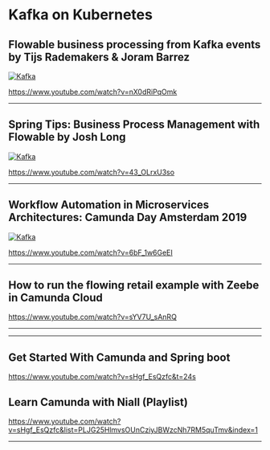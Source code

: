 
# Kafka on Kubernetes


## Flowable business processing from Kafka events by Tijs Rademakers & Joram Barrez
[![Kafka](https://img.youtube.com/vi/nX0dRiPqOmk/0.jpg)](https://www.youtube.com/watch?v=nX0dRiPqOmk)



https://www.youtube.com/watch?v=nX0dRiPqOmk

----
## Spring Tips: Business Process Management with Flowable by Josh Long

[![Kafka](https://img.youtube.com/vi/43_OLrxU3so/0.jpg)](https://www.youtube.com/watch?v=43_OLrxU3so)

https://www.youtube.com/watch?v=43_OLrxU3so


-----

## Workflow Automation in Microservices Architectures: Camunda Day Amsterdam 2019

[![Kafka](https://img.youtube.com/vi/6bF_1w6GeEI/0.jpg)](https://www.youtube.com/watch?v=6bF_1w6GeEI)



https://www.youtube.com/watch?v=6bF_1w6GeEI

------

## How to run the flowing retail example with Zeebe in Camunda Cloud

https://www.youtube.com/watch?v=sYV7U_sAnRQ

----


----

## Get Started With Camunda and Spring boot

https://www.youtube.com/watch?v=sHgf_EsQzfc&t=24s

## Learn Camunda with Niall (Playlist)
https://www.youtube.com/watch?v=sHgf_EsQzfc&list=PLJG25HlmvsOUnCziyJBWzcNh7RM5quTmv&index=1

---

